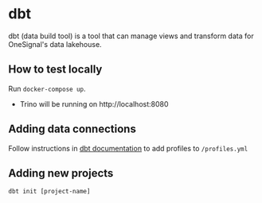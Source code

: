 # dbt
dbt (data build tool) is a tool that can manage views and transform data for OneSignal's data lakehouse.

## How to test locally

Run `docker-compose up`.
 - Trino will be running on http://localhost:8080

## Adding data connections

Follow instructions in [dbt documentation](https://docs.getdbt.com/dbt-cli/configure-your-profile)
to add profiles to `/profiles.yml`

## Adding new projects
`dbt init [project-name]`
